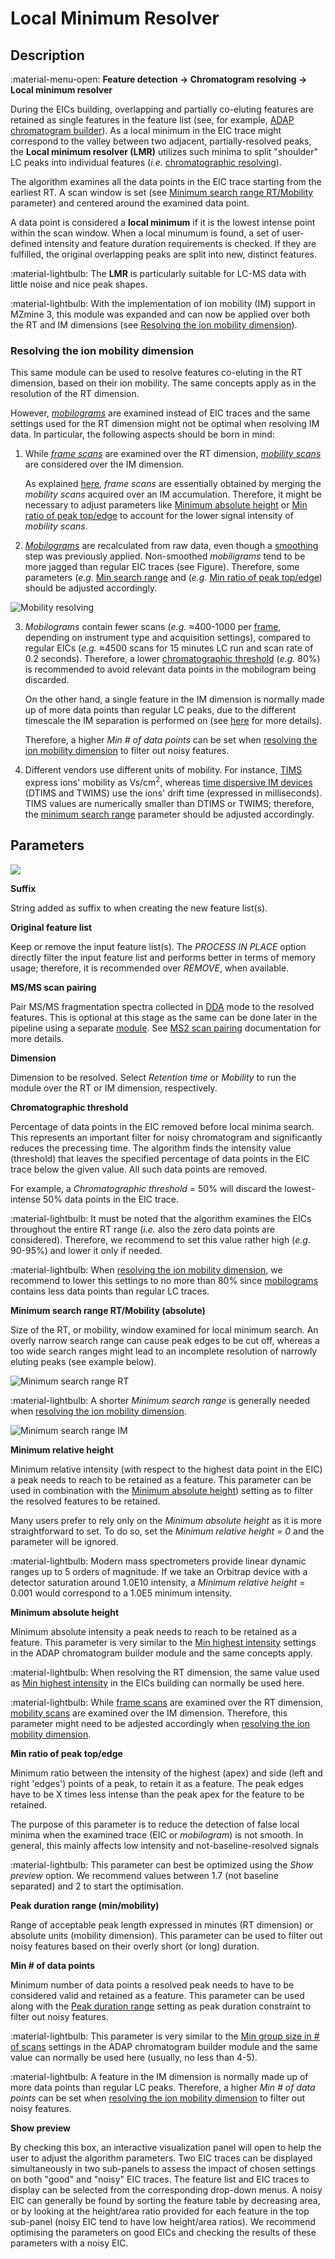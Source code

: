 # **Local Minimum Resolver**

## **Description**

:material-menu-open: **Feature detection → Chromatogram resolving → Local minimum resolver**

During the EICs building, overlapping and partially co-eluting features are retained as single features in the feature list (see, for example, [ADAP chromatogram builder](../lc-ms_featdet/featdet_adap_chromatogram_builder/adap-chromatogram-builder.md)). As a local minimum in the EIC trace might correspond to the valley between two adjacent, partially-resolved peaks, the **Local minimum resolver (LMR)** utilizes such minima to split "shoulder" LC peaks into individual features (_i.e._ [chromatographic resolving](../../terminology/general-terminology.md#chromatographic-resolving)).

The algorithm examines all the data points in the EIC trace starting from the earliest RT. A scan window is set (see [Minimum search range RT/Mobility](#minimum-search-range-rtmobility-absolute) parameter) and centered around the examined data point. 

A data point is considered a **local minimum** if it is the lowest intense point within the scan window. When a local minumum is found, a set of user-defined intensity and feature duration requirements is checked. If they are fulfilled, the original overlapping peaks are split into new, distinct features. 

:material-lightbulb: The **LMR** is particularly suitable for LC-MS data with little noise and nice peak shapes.

:material-lightbulb: With the implementation of ion mobility (IM) support in MZmine 3, this module was expanded and can now be applied over both the RT and IM dimensions (see [Resolving the ion mobility dimension](#resolving-the-ion-mobility-dimension)).

### Resolving the ion mobility dimension

This same module can be used to resolve features co-eluting in the RT dimension, based on their ion mobility. The same concepts apply as in the resolution of the RT dimension.

However, [_mobilograms_](../../terminology/ion-mobility-terminology.md#mobilograms) are examined instead of EIC traces and the same settings used for the RT dimension might not be optimal when resolving IM data. In particular, the following aspects should be born in mind:

1. While [_frame scans_](../../terminology/ion-mobility-terminology.md#accumulations-mobility-scans-and-frames) are examined over the RT dimension, [_mobility scans_](../../terminology/ion-mobility-terminology.md#accumulations-mobility-scans-and-frames) are considered over the IM dimension.

   As explained [here](../../terminology/ion-mobility-terminology.md#accumulations-mobility-scans-and-frames), _frame scans_ are essentially obtained by merging the _mobility scans_ acquired over an IM accumulation. Therefore, it might be necessary to adjust parameters like [Minimum absolute height](#minimum-absolute-height) or [Min ratio of peak top/edge](#min-ratio-of-peak-topedge) to account for the lower signal intensity of _mobility scans_.

2. [_Mobilograms_](../../terminology/ion-mobility-terminology.md#mobilograms) are recalculated from  raw data, even though a [smoothing](../featdet_smoothing/smoothing.md) step was previously applied. Non-smoothed _mobiligrams_ tend to be more jagged than regular EIC traces (see Figure). Therefore, some parameters (_e.g._ [Min search range](#minimum-search-range-rtmobility-absolute) and (_e.g._ [Min ratio of peak top/edge](#min-ratio-of-peak-topedge)) should be adjusted accordingly.

![Mobility resolving](mobility-resolving.png)


3. _Mobilograms_ contain fewer scans (_e.g._ ≈400-1000 per [frame](../../terminology/ion-mobility-terminology.md#accumulations-mobility-scans-and-frames), depending on instrument type and acquisition settings), compared to regular EICs (_e.g._ ≈4500 scans for 15 minutes LC run and scan rate of 0.2 seconds). Therefore, a lower [chromatographic threshold](#chromatographic-threshold) (_e.g._ 80%) is recommended to avoid relevant data points in the mobilogram being discarded.

   On the other hand, a single feature in the IM dimension is normally made up of more data points than regular LC peaks, due to the different timescale the IM separation is performed on (see [here](../../terminology/ion-mobility-terminology.md#background) for more details).

   Therefore, a higher _Min # of data points_ can be set when [resolving the ion mobility dimension](#resolving-the-ion-mobility-dimension) to filter out noisy features.

5. Different vendors use different units of mobility. For instance, [TIMS](../../terminology/ion-mobility-terminology.md#trapped-ion-mobility-spectrometry-tims) express ions' mobility as Vs/cm<sup>2</sup>, whereas [time dispersive IM devices](../../terminology/ion-mobility-terminology.md#time-dispersive-ion-mobility-spectrometry-dtims-and-twims) (DTIMS and TWIMS) use the ions' drift time (expressed in milliseconds). TIMS values are numerically smaller than DTIMS or TWIMS; therefore, the [minimum search range](#minimum-search-range-rtmobility-absolute) parameter should be adjusted accordingly.

## **Parameters**

![](local-minimum-resolver.png)

**Suffix**

String added as suffix to when creating the new feature list(s).

**Original feature list**

Keep or remove the input feature list(s). The _PROCESS IN PLACE_ option directly filter the input feature list and performs better in terms of memory usage; therefore, it is recommended over _REMOVE_, when available.

**MS/MS scan pairing**

Pair MS/MS fragmentation spectra collected in [DDA](../../terminology/general-terminology.md#data-dependent-acqusition-mode-dda) mode to the resolved features. This is optional at this stage as the same can be done later in the pipeline using a separate [module](../featdet_ms2_scan_pairing/ms2_scan_pairing.md). See [MS2 scan pairing](../featdet_ms2_scan_pairing/ms2_scan_pairing.md) documentation for more details.

**Dimension**

Dimension to be resolved. Select _Retention time_ or _Mobility_ to run the module over the RT or IM dimension, respectively.

**Chromatographic threshold**

Percentage of data points in the EIC removed before local minima search. This represents an important filter for noisy chromatogram and significantly reduces the precessing time. 
The algorithm finds the intensity value (threshold) that leaves the specified percentage of data points in the EIC trace below the given value. All such data points are removed. 

For example, a _Chromatographic threshold_ = 50% will discard the lowest-intense 50% data points in the EIC trace.

:material-lightbulb: It must be noted that the algorithm examines the EICs throughout the entire RT range (_i.e._ also the zero data points are considered). Therefore, we recommend to set this value rather high (_e.g._ 90-95%) and lower it only if needed.

:material-lightbulb: When [resolving the ion mobility dimension](#resolving-the-ion-mobility-dimension), we recommend to lower this settings to no more than 80% since [mobilograms](../../terminology/ion-mobility-terminology.md#mobilograms) contains less data points than regular LC traces.

**Minimum search range RT/Mobility (absolute)**

Size of the RT, or mobility, window examined for local minimum search. An overly narrow search range can cause peak edges to be cut off, whereas a too wide search ranges might lead to an incomplete resolution of narrowly eluting peaks (see example below).

![Minimum search range RT](min-search-range-rt.png)

:material-lightbulb: A shorter _Minimum search range_ is generally needed when [resolving the ion mobility dimension](#resolving-the-ion-mobility-dimension).

![Minimum search range IM](min-search-range-im.png)

**Minimum relative height**

Minimum relative intensity (with respect to the highest data point in the EIC) a peak needs to reach to be retained as a feature. This parameter can be used in combination with the [Minimum absolute height](#minimum-absolute-height)) setting as to filter the resolved features to be retained. 

Many users prefer to rely only on the _Minimum absolute height_ as it is more straightforward to set. To do so, set the _Minimum relative height = 0_ and the parameter will be ignored. 

:material-lightbulb: Modern mass spectrometers provide linear dynamic ranges up to 5 orders of magnitude. If we take an Orbitrap device with a detector saturation around 1.0E10 intensity, a _Minimum relative height_ = 0.001 would correspond to a 1.0E5 minimum intensity.

**Minimum absolute height**

Minimum absolute intensity a peak needs to reach to be retained as a feature. This parameter is very similar to the [Min highest intensity](../lc-ms_featdet/featdet_adap_chromatogram_builder/adap-chromatogram-builder.md#parameters) settings in the ADAP chromatogram builder module and the same concepts apply.

:material-lightbulb: When resolving the RT dimension, the same value used as [Min highest intensity](../lc-ms_featdet/featdet_adap_chromatogram_builder/adap-chromatogram-builder.md#parameters) in the EICs building can normally be used here.

:material-lightbulb: While [frame scans](../../terminology/ion-mobility-terminology.md#accumulations-mobility-scans-and-frames) are examined over the RT dimension, [mobility scans](../../terminology/ion-mobility-terminology.md#accumulations-mobility-scans-and-frames) are examined over the IM dimension. Therefore, this parameter might need to be adjested accordingly when [resolving the ion mobility dimension](#resolving-the-ion-mobility-dimension). 

**Min ratio of peak top/edge**

Minimum ratio between the intensity of the highest (apex) and side (left and right 'edges') points of a peak, to retain it as a feature. The peak edges have to be X times less intense than the peak apex for the feature to be retained. 

The purpose of this parameter is to reduce the detection of false local minima when the examined trace (EIC or _mobilogram_) is not smooth. In general, this mainly affects low intensity and not-baseline-resolved signals

:material-lightbulb: This parameter can best be optimized using the _Show preview_ option. We recommend values between 1.7 (not baseline separated) and 2 to start the optimisation.

**Peak duration range (min/mobility)**

Range of acceptable peak length expressed in minutes (RT dimension) or absolute units (mobility dimension). This parameter can be used to filter out noisy features based on their overly short (or long) duration.

**Min # of data points**

Minimum number of data points a resolved peak needs to have to be considered valid and retained as a feature. This parameter can be used along with the [Peak duration range](#peak-durantion-range-minmobility) setting as  peak duration constraint to filter out noisy features.

:material-lightbulb: This parameter is very similar to the [Min group size in # of scans](../lc-ms_featdet/featdet_adap_chromatogram_builder/adap-chromatogram-builder.md#parameters) settings in the ADAP chromatogram builder module and the same value can normally be used here (usually, no less than 4-5).

:material-lightbulb: A feature in the IM dimension is normally made up of more data points than regular LC peaks. Therefore, a higher _Min # of data points_ can be set when [resolving the ion mobility dimension](#resolving-the-ion-mobility-dimension) to filter out noisy features.

**Show preview**

By checking this box, an interactive visualization panel will open to help the user to adjust the algorithm parameters. Two EIC traces can be displayed simultaneously in two sub-panels to assess the impact of chosen settings on both "good" and "noisy" EIC traces. The feature list and EIC traces to display can be selected from the corresponding drop-down menus. A noisy EIC can generally be found by sorting the feature table by decreasing area, or by looking at the height/area ratio provided for each feature in the top sub-panel (noisy EIC tend to have low height/area ratios). We recommend optimising the parameters on good EICs and checking the results of these parameters with a noisy EIC.
